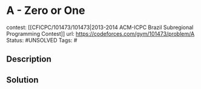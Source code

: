 # A - Zero or One

contest: [[CFICPC/101473/101473|2013-2014 ACM-ICPC Brazil Subregional Programming Contest]]
url: https://codeforces.com/gym/101473/problem/A
Status: #UNSOLVED
Tags: #

## Description

## Solution

